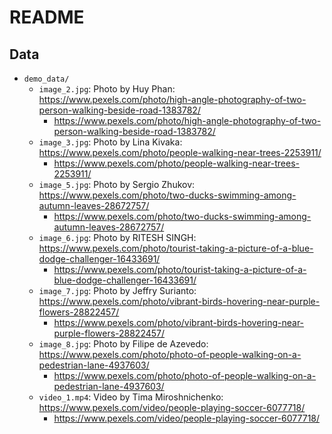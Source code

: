 # README

## Data

* `demo_data/`
  * `image_2.jpg`: Photo by Huy Phan: https://www.pexels.com/photo/high-angle-photography-of-two-person-walking-beside-road-1383782/
    * https://www.pexels.com/photo/high-angle-photography-of-two-person-walking-beside-road-1383782/
  * `image_3.jpg`: Photo by Lina Kivaka: https://www.pexels.com/photo/people-walking-near-trees-2253911/
    * https://www.pexels.com/photo/people-walking-near-trees-2253911/
  * `image_5.jpg`: Photo by Sergio Zhukov: https://www.pexels.com/photo/two-ducks-swimming-among-autumn-leaves-28672757/
    * https://www.pexels.com/photo/two-ducks-swimming-among-autumn-leaves-28672757/
  * `image_6.jpg`: Photo by RITESH SINGH: https://www.pexels.com/photo/tourist-taking-a-picture-of-a-blue-dodge-challenger-16433691/
    * https://www.pexels.com/photo/tourist-taking-a-picture-of-a-blue-dodge-challenger-16433691/
  * `image_7.jpg`: Photo by Jeffry Surianto: https://www.pexels.com/photo/vibrant-birds-hovering-near-purple-flowers-28822457/
    * https://www.pexels.com/photo/vibrant-birds-hovering-near-purple-flowers-28822457/
  * `image_8.jpg`: Photo by Filipe de Azevedo: https://www.pexels.com/photo/photo-of-people-walking-on-a-pedestrian-lane-4937603/
    * https://www.pexels.com/photo/photo-of-people-walking-on-a-pedestrian-lane-4937603/
  * `video_1.mp4`: Video by Tima Miroshnichenko: https://www.pexels.com/video/people-playing-soccer-6077718/
    * https://www.pexels.com/video/people-playing-soccer-6077718/

